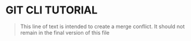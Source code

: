 # GIT CLI TUTORIAL

> This line of text is intended to create a merge conflict. It should not 
remain in the final version of this file

